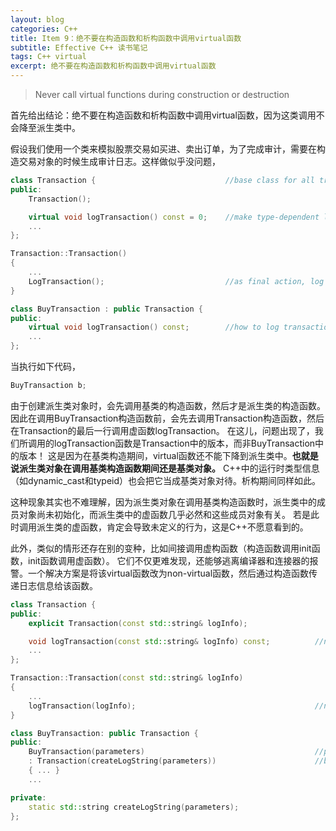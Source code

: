 ```yaml
---
layout: blog
categories: C++
title: Item 9：绝不要在构造函数和析构函数中调用virtual函数
subtitle: Effective C++ 读书笔记
tags: C++ virtual
excerpt: 绝不要在构造函数和析构函数中调用virtual函数
---
```


> Never call virtual functions during construction or destruction

首先给出结论：绝不要在构造函数和析构函数中调用virtual函数，因为这类调用不会降至派生类中。

假设我们使用一个类来模拟股票交易如买进、卖出订单，为了完成审计，需要在构造交易对象的时候生成审计日志。这样做似乎没问题，

```cpp
class Transaction {                             //base class for all transactions
public:
    Transaction();          

    virtual void logTransaction() const = 0;    //make type-dependent log entry
    ...
};

Transaction::Transaction()                      
{
    ...
    LogTransaction();                           //as final action, log this transaction
}

class BuyTransaction : public Transaction {
public:
    virtual void logTransaction() const;        //how to log transaction on this type
    ...
};
```

当执行如下代码，

```cpp
BuyTransaction b;
```

由于创建派生类对象时，会先调用基类的构造函数，然后才是派生类的构造函数。
因此在调用BuyTransaction构造函数前，会先去调用Transaction构造函数，然后在Transaction的最后一行调用虚函数logTransaction。
在这儿，问题出现了，我们所调用的logTransaction函数是Transaction中的版本，而非BuyTransaction中的版本！
这是因为在基类构造期间，virtual函数还不能下降到派生类中。**也就是说派生类对象在调用基类构造函数期间还是基类对象。**
C++中的运行时类型信息（如dynamic\_cast和typeid）也会把它当成基类对象对待。析构期间同样如此。

这种现象其实也不难理解，因为派生类对象在调用基类构造函数时，派生类中的成员对象尚未初始化，而派生类中的虚函数几乎必然和这些成员对象有关。
若是此时调用派生类的虚函数，肯定会导致未定义的行为，这是C++不愿意看到的。

此外，类似的情形还存在别的变种，比如间接调用虚构函数（构造函数调用init函数，init函数调用虚函数）。
它们不仅更难发现，还能够逃离编译器和连接器的报警。一个解决方案是将该virtual函数改为non-virtual函数，然后通过构造函数传递日志信息给该函数。

```cpp
class Transaction {
public:
    explicit Transaction(const std::string& logInfo); 

    void logTransaction(const std::string& logInfo) const;          //now a non-virtual function
    ...
};

Transaction::Transaction(const std::string& logInfo) 
{
    ...
    logTransaction(logInfo);                                        //now a non-virtual call
}

class BuyTransaction: public Transaction {
public:
    BuyTransaction(parameters)                                      //pass log info to 
    : Transaction(createLogString(parameters))                      //base class constructor
    { ... } 
    ...

private:
    static std::string createLogString(parameters);
};
```
